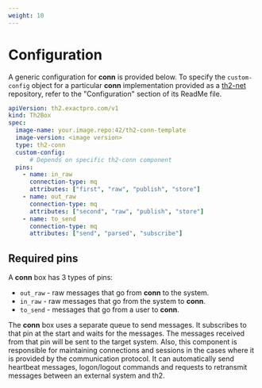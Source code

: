```yaml
---
weight: 10
---
```


# Configuration

A generic configuration for **conn** is provided below.
To specify the `custom-config` object for a particular **conn** implementation provided as a [th2-net](https://github.com/th2-net) repository, refer to the "Configuration" section of its ReadMe file.

```yaml
apiVersion: th2.exactpro.com/v1
kind: Th2Box
spec:
  image-name: your.image.repo:42/th2-conn-template
  image-version: <image version>
  type: th2-conn
  custom-config:
      # Depends on specific th2-conn component
  pins:
    - name: in_raw
      connection-type: mq
      attributes: ["first", "raw", "publish", "store"]
    - name: out_raw
      connection-type: mq
      attributes: ["second", "raw", "publish", "store"]
    - name: to_send
      connection-type: mq
      attributes: ["send", "parsed", "subscribe"]
```

## Required pins

A **conn** box has 3 types of pins:

- `out_raw` - raw messages that go from **conn** to the system.
- `in_raw` - raw messages that go from the system to **conn**.
- `to_send` - messages that go from a user to **conn**.

The **conn** box uses a separate queue to send messages.
It subscribes to that pin at the start and waits for the messages.
The messages received from that pin will be sent to the target system.
Also, this component is responsible for maintaining connections and sessions in the cases where it is provided by the communication protocol.
It can automatically send <term term="heartbeat messages">heartbeat messages</term>, logon/logout commands and requests to retransmit messages between an external system and th2.
